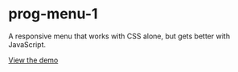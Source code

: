 # prog-menu-1
A responsive menu that works with CSS alone, but gets better with JavaScript.

[View the demo](http://andreawetzel.com/sandbox/progressive-menu/)

